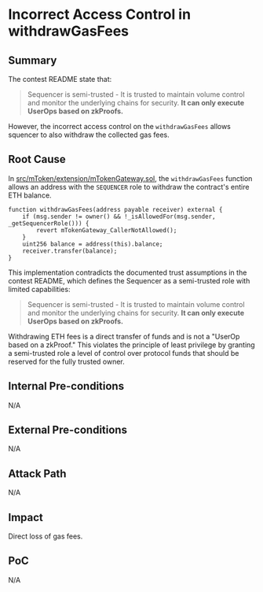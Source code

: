 # Incorrect Access Control in withdrawGasFees

## Summary

The contest README state that:

> Sequencer is semi-trusted - It is trusted to maintain volume control and
> monitor the underlying chains for security. **It can only execute UserOps
> based on zkProofs.**

However, the incorrect access control on the `withdrawGasFees` allows squencer
to also withdraw the collected gas fees.

## Root Cause

In
[src/mToken/extension/mTokenGateway.sol](https://github.com/sherlock-audit/2025-07-malda-pyk/blob/main/malda-lending/src/mToken/extension/mTokenGateway.sol#L194),
the `withdrawGasFees` function allows an address with the `SEQUENCER` role to
withdraw the contract's entire ETH balance.

```solidity
function withdrawGasFees(address payable receiver) external {
    if (msg.sender != owner() && !_isAllowedFor(msg.sender, _getSequencerRole())) {
        revert mTokenGateway_CallerNotAllowed();
    }
    uint256 balance = address(this).balance;
    receiver.transfer(balance);
}
```

This implementation contradicts the documented trust assumptions in the contest
README, which defines the Sequencer as a semi-trusted role with limited
capabilities:

> Sequencer is semi-trusted - It is trusted to maintain volume control and
> monitor the underlying chains for security. **It can only execute UserOps
> based on zkProofs.**

Withdrawing ETH fees is a direct transfer of funds and is not a "UserOp based on
a zkProof." This violates the principle of least privilege by granting a
semi-trusted role a level of control over protocol funds that should be reserved
for the fully trusted owner.

## Internal Pre-conditions

N/A

## External Pre-conditions

N/A

## Attack Path

N/A

## Impact

Direct loss of gas fees.

## PoC

N/A
